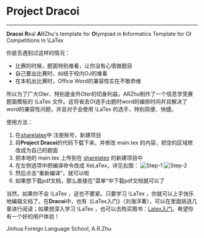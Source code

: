# Project Dracoi
----------------------
**Dracoi** **R**eal **A**RZhu's template for **O**lympiad in **I**nformatics
Template for OI Competitions in \LaTex

你是否遇到过这样的情况：
- 比赛的时候，题面特别难看，让你没有心情做题目
- 自己要出比赛时，纠结于校内OJ的难看
- 在本机出比赛时，Office Word的兼容性实在不敢恭维

所以为了广大OIer、特别是金外OIer的切身利益，ARZhu制作了一个信息学竞赛题面模板的 \LaTex 文件。这将省去OI选手出题时word的编排时间并且解决了word的兼容性问题，并且对于会使用 \LaTex 的选手，特别简便、快捷。

使用方法：

1. 在[sharelatex](https://cn.sharelatex.com/project)中 注册账号，新建项目
2. 将**Project Dracoi**的代码下载下来，并修改 main.tex 的内容，把空的区域修改成为自己的题面
3. 把本地的 main.tex 上传到在 [sharelatex](https://cn.sharelatex.com/project) 的新建项目中
4. 在左侧选项中把编译命令改成 XeLaTex，详见右图：
![Step-1](http://storage1.imgchr.com/kCjW4.png) ![Step-2](http://storage1.imgchr.com/kCXYF.png) 
5. 然后点击“重新编译”，就可以啦
6. 如果想下载pdf文档，那么直接在“菜单”中下载pdf文档就可以了

当然，如果你不会 \LaTex ，这也不要紧。只要学习 \LaTex ，你就可以上手快乐地编辑文档了。在**Dracoi**中，也有《LaTex入门》（刘海洋著），可以在里面挑选几章进行阅读；如果想深入学习 \LaTex ，也可以去购买图书：[Latex入门](http://product.dangdang.com/23252576.html)。希望你有一个好的用户体验！

Jinhua Foreign Language School, A.R.Zhu 
